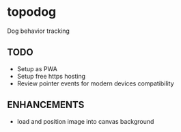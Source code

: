 # topodog
Dog behavior tracking

## TODO
- Setup as PWA
- Setup free https hosting
- Review pointer events for modern devices compatibility

## ENHANCEMENTS
- load and position image into canvas background
